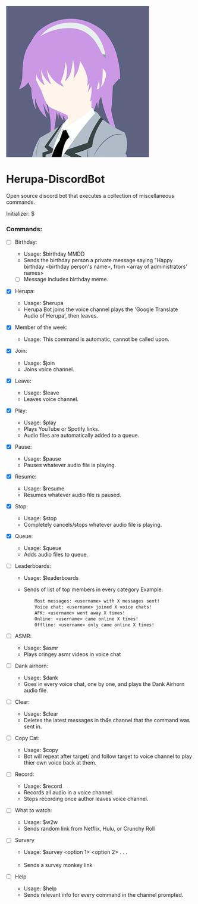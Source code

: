 ![alt text](https://github.com/MBarc/Herupa-DiscordBot/blob/master/herupaprofilepic.png)

# Herupa-DiscordBot
Open source discord bot that executes a collection of miscellaneous commands. 

Initializer: $

### Commands:

- [ ] Birthday:
  - Usage: $birthday MMDD 
  - Sends the birthday person a private message saying "Happy birthday <birthday person's name>, from <array of administrators' names> 
  - [ ] Message includes birthday meme. 

- [X] Herupa:
  - Usage: $herupa
  - Herupa Bot joins the voice channel plays the 'Google Translate Audio of Herupa', then leaves.
  
- [x] Member of the week:
  - Usage: This command is automatic, cannot be called upon.
  
- [X] Join:
  - Usage: $join
  - Joins voice channel.
  
- [X] Leave:
  - Usage: $leave
  - Leaves voice channel.
  
- [X] Play:
  - Usage: $play <link>
  - Plays YouTube or Spotify links. 
  - Audio files are automatically added to a queue.
  
- [X] Pause:
  - Usage: $pause
  - Pauses whatever audio file is playing.
  
- [X] Resume:
  - Usage: $resume
  - Resumes whatever audio file is paused.
  
- [X] Stop:
  - Usage: $stop
  - Completely cancels/stops whatever audio file is playing.
  
- [X] Queue:
  - Usage: $queue
  - Adds audio files to queue.
  
- [ ] Leaderboards:
  - Usage: $leaderboards
  - Sends of list of top members in every category
    Example: 
    
            Most messages: <username> with X messages sent!
            Voice chat: <username> joined X voice chats!
            AFK: <username> went away X times!
            Online: <username> came online X times!
            Offline: <username> only came online X times!
  
- [ ] ASMR:
  - Usage: $asmr
  - Plays cringey asmr videos in voice chat
  
- [ ] Dank airhorn:
  - Usage: $dank
  - Goes in every voice chat, one by one, and plays the Dank Airhorn audio file.
  
- [ ] Clear:
  - Usage: $clear <int>
  - Deletes the latest <int> messages in th4e channel that the command was sent in.
  
- [ ] Copy Cat:
  - Usage: $copy <username>
  - Bot will repeat after target/<username> and follow target to voice channel to play thier own voice back at them.
  
- [ ] Record:
  - Usage: $record
  - Records all audio in a voice channel.
  - Stops recording once author leaves voice channel.
  
- [ ] What to watch:
  - Usage: $w2w
  - Sends random link from Netflix, Hulu, or Crunchy Roll
  
- [ ] Survery
  - Usage: $survey <prompt> <option 1> <option 2> . . . <option n>
  - Sends a survey monkey link
  
- [ ] Help
  - Usage: $help
  - Sends relevant info for every command in the channel prompted.
